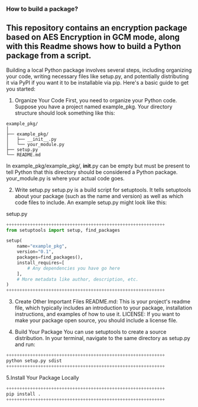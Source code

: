 ### How to build a package?
## This repository contains an encryption package based on AES Encryption in GCM mode, along with this Readme shows how to build a Python package from a script.

Building a local Python package involves several steps, including organizing your code, writing necessary files like setup.py, and potentially distributing it via PyPI if you want it to be installable via pip. Here's a basic guide to get you started:

1. Organize Your Code
First, you need to organize your Python code. Suppose you have a project named example_pkg. Your directory structure should look something like this:

```
example_pkg/
│
├── example_pkg/
│   ├── __init__.py
│   └── your_module.py
├── setup.py
└── README.md
```

In example_pkg/example_pkg/, __init__.py can be empty but must be present to tell Python that this directory should be considered a Python package. your_module.py is where your actual code goes.

2. Write setup.py
setup.py is a build script for setuptools. It tells setuptools about your package (such as the name and version) as well as which code files to include. An example setup.py might look like this:

setup.py
```python
++++++++++++++++++++++++++++++++++++++++++++++++++++++++++++
from setuptools import setup, find_packages

setup(
    name="example_pkg",
    version="0.1",
    packages=find_packages(),
    install_requires=[
        # Any dependencies you have go here
    ],
    # More metadata like author, description, etc.
)
++++++++++++++++++++++++++++++++++++++++++++++++++++++++++++
```

3. Create Other Important Files
README.md: This is your project's readme file, which typically includes an introduction to your package, installation instructions, and examples of how to use it.
LICENSE: If you want to make your package open source, you should include a license file.

4. Build Your Package
You can use setuptools to create a source distribution. In your terminal, navigate to the same directory as setup.py and run:
```python
++++++++++++++++++++++++++++++++++++++++++++++++++++++++++++
python setup.py sdist
++++++++++++++++++++++++++++++++++++++++++++++++++++++++++++
```

5.Install Your Package Locally
```python
++++++++++++++++++++++++++++++++++++++++++++++++++++++++++++
pip install .
++++++++++++++++++++++++++++++++++++++++++++++++++++++++++++
```

